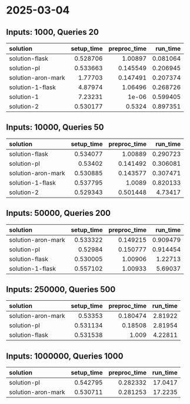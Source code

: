 # 2025-03-04

## Inputs: 1000, Queries 20

| solution           |   setup_time |   preproc_time |   run_time |
|:-------------------|-------------:|---------------:|-----------:|
| solution-flask     |     0.528706 |       1.00897  |   0.081064 |
| solution-pl        |     0.533663 |       0.145549 |   0.206945 |
| solution-aron-mark |     1.77703  |       0.147491 |   0.207374 |
| solution-1-flask   |     4.87974  |       1.06496  |   0.268726 |
| solution-1         |     7.23231  |       1e-06    |   0.599405 |
| solution-2         |     0.530177 |       0.5324   |   0.897351 |

## Inputs: 10000, Queries 50

| solution           |   setup_time |   preproc_time |   run_time |
|:-------------------|-------------:|---------------:|-----------:|
| solution-flask     |     0.534077 |       1.00889  |   0.290723 |
| solution-pl        |     0.53402  |       0.141492 |   0.306081 |
| solution-aron-mark |     0.530885 |       0.143577 |   0.307471 |
| solution-1-flask   |     0.537795 |       1.0089   |   0.820133 |
| solution-2         |     0.529343 |       0.501448 |   4.73417  |

## Inputs: 50000, Queries 200

| solution           |   setup_time |   preproc_time |   run_time |
|:-------------------|-------------:|---------------:|-----------:|
| solution-aron-mark |     0.533322 |       0.149215 |   0.909479 |
| solution-pl        |     0.52984  |       0.150777 |   0.914454 |
| solution-flask     |     0.530005 |       1.00906  |   1.22713  |
| solution-1-flask   |     0.557102 |       1.00933  |   5.69037  |

## Inputs: 250000, Queries 500

| solution           |   setup_time |   preproc_time |   run_time |
|:-------------------|-------------:|---------------:|-----------:|
| solution-aron-mark |     0.53353  |       0.180474 |    2.81922 |
| solution-pl        |     0.531134 |       0.18508  |    2.81954 |
| solution-flask     |     0.531538 |       1.009    |    4.22811 |

## Inputs: 1000000, Queries 1000

| solution           |   setup_time |   preproc_time |   run_time |
|:-------------------|-------------:|---------------:|-----------:|
| solution-pl        |     0.542795 |       0.282332 |    17.0417 |
| solution-aron-mark |     0.530711 |       0.281253 |    17.2235 |